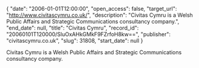 {
  "date": "2006-01-01T12:00:00", 
  "open_access": false, 
  "target_url": "http://www.civitascymru.co.uk/", 
  "description": "Civitas Cymru is a Welsh Public Affairs and Strategic Communications consultancy company.", 
  "end_date": null, 
  "title": "Civitas Cymru", 
  "record_id": "20060101T120000/SluOxAHkGMkF9FZrfoH8kw==", 
  "publisher": "civitascymru.co.uk", 
  "slug": 31808, 
  "start_date": null
}

Civitas Cymru is a Welsh Public Affairs and Strategic Communications consultancy company.